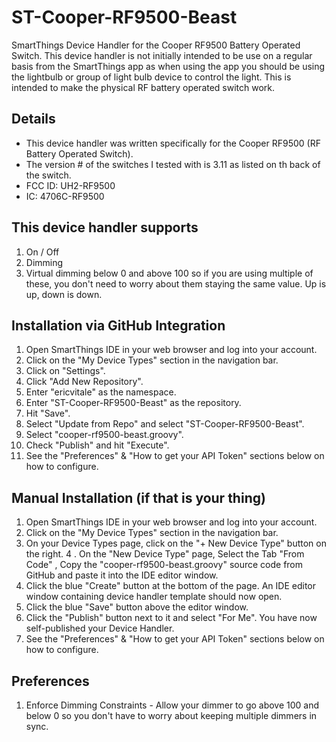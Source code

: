 # ST-Cooper-RF9500-Beast
SmartThings Device Handler for the Cooper RF9500 Battery Operated Switch. This device handler is not initially intended to be use on a regular basis from the SmartThings app as when using the app you should be using the lightbulb or group of light bulb device to control the light. This is intended to make the physical RF battery operated switch work.

## Details
 *  This device handler was written specifically for the Cooper RF9500 (RF Battery Operated Switch).
 *  The version # of the switches I tested with is 3.11 as listed on th back of the switch.
 *  FCC ID: UH2-RF9500
 *  IC: 4706C-RF9500

## This device handler supports
1. On / Off
2. Dimming
3. Virtual dimming below 0 and above 100 so if you are using multiple of these, you don't need to worry about them staying the same value. Up is up, down is down.

## Installation via GitHub Integration
1. Open SmartThings IDE in your web browser and log into your account.
2. Click on the "My Device Types" section in the navigation bar.
3. Click on "Settings".
4. Click "Add New Repository".
5. Enter "ericvitale" as the namespace.
6. Enter "ST-Cooper-RF9500-Beast" as the repository.
7. Hit "Save".
8. Select "Update from Repo" and select "ST-Cooper-RF9500-Beast".
9. Select "cooper-rf9500-beast.groovy".
10. Check "Publish" and hit "Execute".
11. See the "Preferences" & "How to get your API Token" sections below on how to configure.

## Manual Installation (if that is your thing)
1. Open SmartThings IDE in your web browser and log into your account.
2. Click on the "My Device Types" section in the navigation bar.
3. On your Device Types page, click on the "+ New Device Type" button on the right.
4 . On the "New Device Type" page, Select the Tab "From Code" , Copy the "cooper-rf9500-beast.groovy" source code from GitHub and paste it into the IDE editor window.
5. Click the blue "Create" button at the bottom of the page. An IDE editor window containing device handler template should now open.
6. Click the blue "Save" button above the editor window.
7. Click the "Publish" button next to it and select "For Me". You have now self-published your Device Handler.
8. See the "Preferences" & "How to get your API Token" sections below on how to configure.

## Preferences
1. Enforce Dimming Constraints - Allow your dimmer to go above 100 and below 0 so you don't have to worry about keeping multiple dimmers in sync.
